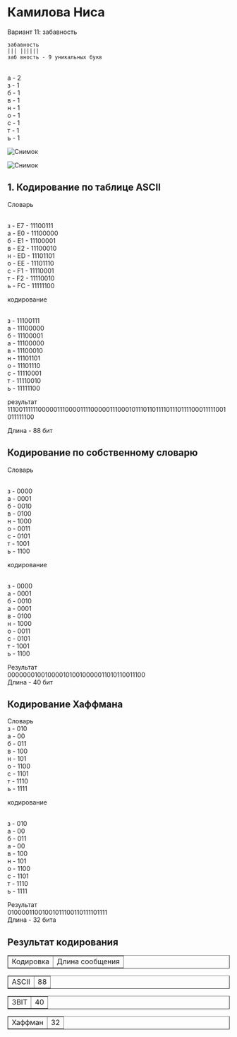 <h1>Камилова Ниса</h1>
Вариант 11: забавность

```
забавность
||| ||||||
заб вность - 9 уникальных букв
```
<br>а - 2
<br>з - 1
<br>б - 1
<br>в - 1
<br>н - 1
<br>о - 1
<br>с - 1
<br>т - 1
<br>ь - 1

![Снимок](https://github.com/user-attachments/assets/e435298d-ce41-4e42-b35e-80127c2a1844)


![Снимок](https://github.com/user-attachments/assets/c825a221-5f33-4adf-86fe-e5113c0bba29)


<h2>1. Кодирование по таблице ASCII</h2>

Словарь

<br>з - E7 - 11100111
<br>а - E0 - 11100000
<br>б - E1 - 11100001
<br>в - E2 - 11100010
<br>н - ED - 11101101
<br>о - EE - 11101110
<br>с - F1 - 11110001
<br>т - F2 - 11110010
<br>ь - FC - 11111100

кодирование

<br>з - 11100111
<br>а - 11100000
<br>б - 11100001
<br>а - 11100000
<br>в - 11100010
<br>н - 11101101
<br>о - 11101110
<br>с - 11110001
<br>т - 11110010
<br>ь - 11111100

результат
<br>11100111111000001110000111100000111000101110110111101110111100011111001011111100

Длина - 88 бит

<h2>Кодирование по собственному словарю</h2>

Словарь

<br>з - 0000
<br>а - 0001
<br>б - 0010
<br>в - 0100
<br>н - 1000
<br>о - 0011
<br>с - 0101
<br>т - 1001
<br>ь - 1100

кодирование

<br>з - 0000
<br>а - 0001
<br>б - 0010
<br>а - 0001
<br>в - 0100
<br>н - 1000
<br>о - 0011
<br>с - 0101
<br>т - 1001
<br>ь - 1100

Результат
<br>0000000100100001010010000011010110011100
<br>Длина - 40 бит

<h2>Кодирование Хаффмана</h2>

Словарь
<br>з - 010
<br>а - 00
<br>б - 011
<br>в - 100
<br>н - 101
<br>о - 1100
<br>с - 1101
<br>т - 1110
<br>ь - 1111

кодирование

<br>з - 010
<br>а - 00
<br>б - 011
<br>а - 00
<br>в - 100
<br>н - 101
<br>о - 1100
<br>с - 1101
<br>т - 1110
<br>ь - 1111

Результат
<br>01000011001001011100110111101111
<br>Длина - 32 бита

<h2>Результат кодирования</h2>
<table border="1">
<tr>
  <td>Кодировка</td>
  <td>Длина сообщения</td>
</tr>
</table>
<table border="1">
<tr>
  <td>ASCII</td>
  <td>88</td>
</tr>
</table>
<table border="1">
<tr>
  <td>3BIT</td>
  <td>40</td>
</tr>
</table>
<table border="1">
<tr>
  <td>Хаффман</td>
  <td>32</td>
</tr>
</table>
